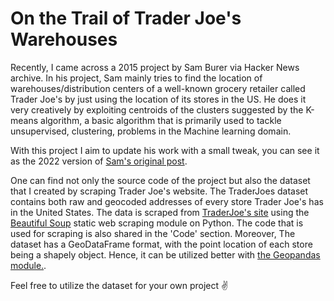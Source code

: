 # On the Trail of Trader Joe's Warehouses


Recently, I came across a 2015 project by Sam Burer via Hacker News archive. In his project, Sam mainly tries to find the location of warehouses/distribution centers of a well-known grocery retailer called Trader Joe's by just using the location of its stores in the US. He does it very creatively by exploiting centroids of the clusters suggested by the K-means algorithm, a basic algorithm that is primarily used to tackle unsupervised, clustering, problems in the Machine learning domain.

With this project I aim to update his work with a small tweak, you can see it as the 2022 version of [Sam's original post](https://sburer.github.io/2015/06/02/Trader-Joes.html). 

One can find not only the source code of the project but also the dataset that I created by scraping Trader Joe's website. The TraderJoes dataset contains both raw and geocoded addresses of every store Trader Joe's has in the United States. The data is scraped from [TraderJoe's site](https://locations.traderjoes.com/) using the [Beautiful Soup](https://beautiful-soup-4.readthedocs.io/en/latest/) static web scraping module on Python. The code that is used for scraping is also shared in the 'Code' section. Moreover, The dataset has a GeoDataFrame format, with the point location of each store being a shapely object. Hence, it can be utilized better with [the Geopandas module.](https://geopandas.org/en/stable/).

Feel free to utilize the dataset for your own project :v:
